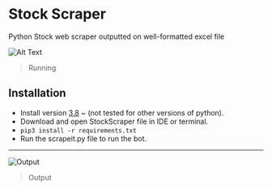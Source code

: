 
# Stock Scraper
Python Stock web scraper outputted on well-formatted excel file 

![Alt Text](https://s7.gifyu.com/images/ezgif-4-ff40d39a0b.gif)

> Running

## Installation                           
- Install version [3.8](https://www.python.org/downloads/release/python-380/) ~ (not tested for other versions of python).  
- Download and open StockScraper file in IDE or terminal.     
- `pip3 install -r requirements.txt` 
- Run the scrapeit.py file to run the bot.

---


![Output](https://s7.gifyu.com/images/ezgif-4-1f019d71eb.gif)

> Output
